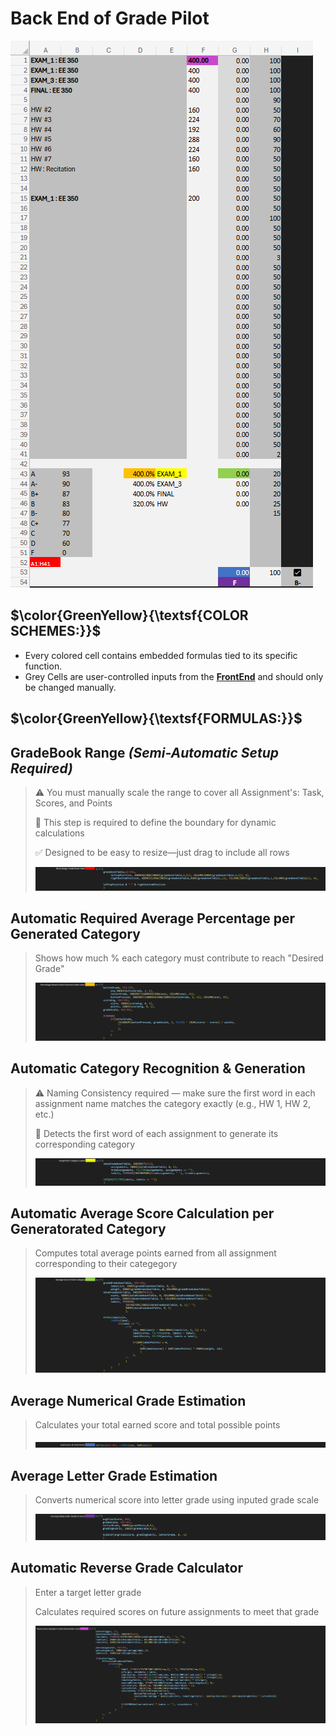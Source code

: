 # Back End of Grade Pilot
<img src= https://github.com/Kyros0718/EXCEL_Project/blob/main/Projects_Image_Folder%20/Grade_Pilot_Images/backEndColorKeys.png>

## $\color{GreenYellow}{\textsf{COLOR SCHEMES:}}$
- Every colored cell contains embedded formulas tied to its specific function.
- Grey Cells are user-controlled inputs from the **[FrontEnd](https://github.com/Kyros0718/EXCEL_Project/edit/main/Grade_Pilot/FrontEnd.md)** and should only be changed manually. 

## $\color{GreenYellow}{\textsf{FORMULAS:}}$

## GradeBook Range _(Semi-Automatic Setup Required)_
> ⚠️ You must manually scale the range to cover all Assignment's: Task, Scores, and Points
> 
> 🧩 This step is required to define the boundary for dynamic calculations
> 
> ✅ Designed to be easy to resize—just drag to include all rows
> 
> <img src=https://github.com/Kyros0718/EXCEL_Project/blob/main/Projects_Image_Folder%20/Grade_Pilot_Images/blockRangeGradeBookTable.png >

## Automatic Required Average Percentage per Generated Category
> Shows how much % each category must contribute to reach "Desired Grade"
> 
> <img src= https://github.com/Kyros0718/EXCEL_Project/blob/main/Projects_Image_Folder%20/Grade_Pilot_Images/desiredPercentage.png>


## Automatic Category Recognition & Generation
>⚠️ Naming Consistency required — make sure the first word in each assignment name matches the category exactly (e.g., HW 1, HW 2, etc.)
>
>🧩 Detects the first word of each assignment to generate its corresponding category
>
><img src= https://github.com/Kyros0718/EXCEL_Project/blob/main/Projects_Image_Folder%20/Grade_Pilot_Images/assignementCategoryGenerator.png>

## Automatic Average Score Calculation per Generatorated Category
> Computes total average points earned from all assignment corresponding to their categegory
>
> <img src= https://github.com/Kyros0718/EXCEL_Project/blob/main/Projects_Image_Folder%20/Grade_Pilot_Images/avgScoreGenerator.png>

## Average Numerical Grade Estimation
> Calculates your total earned score and total possible points
>
> <img src= https://github.com/Kyros0718/EXCEL_Project/blob/main/Projects_Image_Folder%20/Grade_Pilot_Images/totalScoreAndPoints.png>

## Average Letter Grade Estimation
> Converts numerical score into letter grade using inputed grade scale
>
> <img src= https://github.com/Kyros0718/EXCEL_Project/blob/main/Projects_Image_Folder%20/Grade_Pilot_Images/letterGradeEstimation.png>

## Automatic Reverse Grade Calculator
> Enter a target letter grade
> 
> Calculates required scores on future assignments to meet that grade
>
> <img src= https://github.com/Kyros0718/EXCEL_Project/blob/main/Projects_Image_Folder%20/Grade_Pilot_Images/reverseScoreCalculator.png>
